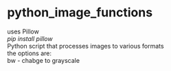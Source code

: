 # python_image_functions
uses Pillow<br>
*pip install pillow*<br>
Python script that processes images to various formats<br>
the options are:<br>
bw - chabge to grayscale
